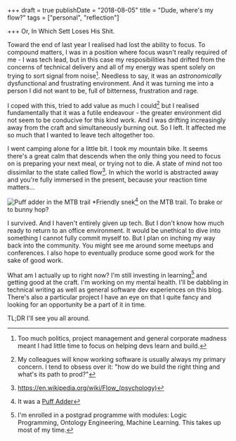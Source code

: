 +++
draft = true
publishDate = "2018-08-05"
title = "Dude, where's my flow?"
tags = ["personal", "reflection"]

+++
Or, In Which Sett Loses His Shit.

Toward the end of last year I realised had lost the ability to focus. To
compound matters, I was in a position where focus wasn't really required
of me - I was tech lead, but in this case my resposibilities had drifted from
the concerns of technical delivery and all of my energy was spent solely on
trying to sort signal from noise[^politics]. Needless to say, it was an
_astronomically_ dysfunctional and frustrating environment. And it was turning
me into a person I did not want to be, full of bitterness, frustration and
rage.

I coped with this, tried to add value as much I could[^working_software] but I
realised fundamentally that it was a futile endeavour - the greater environment
did not seem to be conducive for this kind work. And I was drifting
increasingly away from the craft and simultaneously burning out. So I left. It
affected me so much that I wanted to leave tech altogether too.

I went camping alone for a little bit. I took my mountain bike. It seems
there's a great calm that descends when the only thing you need to focus on is
preparing your next meal, or trying not to die. A state of mind not too
dissimilar to the state called flow[^flow]. In which the world is abstracted
away and you're fully immersed in the present, because your reaction time
matters\...

![Puff adder in the MTB trail](https://i.imgur.com/avLHCv1.jpg#c)
*Friendly snek[^puff_adder] on the MTB trail. To brake or to bunny hop?

I survived. And I haven't entirely given up tech. But I don't know how much
ready to return to an office environment. It would be unethical to dive into something I cannot fully commit myself to. But I plan on inching my way back into the community. You might see me around some meetups and conferences. I also hope to eventually produce some good work for the sake of good work.

What am I actually up to right now? I'm still investing in learning[^unisa] and getting good at the
craft. I'm working on my mental health. I'll be dabbling in technical writing as well as general software
dev experiences on this blog. There's also a particular project I have an eye on that I quite fancy and
looking for an opportunity be a part of it in time.

TL;DR I'll see you all around.

[^politics]: Too much politics, project management and general corporate madness meant I had little time to focus on helping devs learn and build.
[^working_software]: My colleagues will know working software is usually always my primary concern. I tend to obsess over it: "how do we build the right thing and what's its path to prod?"
[^puff_adder]: It was a [Puff Adder](https://en.wikipedia.org/wiki/Bitis_arietans)
[^flow]: https://en.wikipedia.org/wiki/Flow_(psychology)
[^unisa]: I'm enrolled in a postgrad programme with modules: Logic Programming, Ontology Engineering, Machine Learning. This takes up most of my time.
